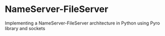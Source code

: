 # NameServer-FileServer
Implementing a NameServer-FileServer architecture in Python using Pyro library and sockets 
